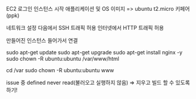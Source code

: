 EC2 로그인
인스턴스 시작
애플리케이션 및 OS 이미지 => ubuntu
t2.micro
키페어(ppk)

네트워크 설정
다음에서 SSH 트래픽 허용
인터넷에서 HTTP 트래픽 허용

만들어진 인스턴스 들어가서 연결

sudo apt-get update
sudo apt-get upgrade
sudo apt-get install nginx -y
sudo chown -R ubuntu:ubuntu /var/www/html

cd /var
sudo chown -R ubuntu:ubuntu www

issue 중 defined never read(불러오고 실행하지 않음) => 지우고 빌드 할 수 있도록 하기!
